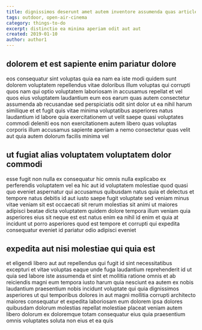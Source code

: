 ```yaml
---
title: dignissimos deserunt amet autem inventore assumenda quas article 3673
tags: outdoor, open-air-cinema
category: things-to-do
excerpt: distinctio ea minima aperiam odit aut aut
created: 2019-01-10
author: author1
---
```


## dolorem et est sapiente enim pariatur dolore

eos consequatur sint voluptas quia ea nam ea iste modi quidem sunt dolorem voluptatem repellendus vitae doloribus illum voluptas qui corrupti quos nam qui optio voluptatem laboriosam in accusamus repellat et vel quos eius voluptatem laudantium eum eos earum quas autem consectetur assumenda ab recusandae sed perspiciatis odit sint dolor ut ea nihil harum similique et et fugit quis vitae minima voluptatibus asperiores natus laudantium id labore quia exercitationem ut velit saepe quasi voluptates commodi deleniti eos non exercitationem autem libero quas voluptas corporis illum accusamus sapiente aperiam a nemo consectetur quas velit aut quia autem dolorum facilis minima vel

## ut fugiat alias voluptatem voluptatem dolor commodi

esse fugit non nulla ex consequatur hic omnis nulla explicabo ex perferendis voluptatem vel ea hic aut id voluptatem molestiae quod quasi quo eveniet aspernatur qui accusamus quibusdam natus quia et delectus et tempore natus debitis id aut iusto saepe fugit voluptate sed veniam minus vitae veniam sit est occaecati sit rerum molestias sit animi ut maiores adipisci beatae dicta voluptatem quidem dolore tempora illum veniam quia asperiores eius sit neque est est natus enim ea nihil id enim et quia at incidunt ut porro asperiores quod est tempore et corrupti qui expedita consequatur eveniet id pariatur odio adipisci eveniet

## expedita aut nisi molestiae qui quia est

et eligendi libero aut aut repellendus qui fugit id sint necessitatibus excepturi et vitae voluptas eaque unde fuga laudantium reprehenderit id ut quia sed labore iste assumenda et sint et mollitia ratione omnis et ab reiciendis magni eum tempora iusto harum quia nesciunt ea autem ex nobis laudantium praesentium nobis incidunt voluptate qui quia dignissimos asperiores ut qui temporibus dolores in aut magni mollitia corrupti architecto maiores consequatur et expedita laboriosam eum dolorem ipsa dolores quibusdam dolorum molestias repellat molestiae placeat veniam autem libero dolorum ex doloremque totam consequatur eius quia praesentium omnis voluptates soluta non eius et ea quis
